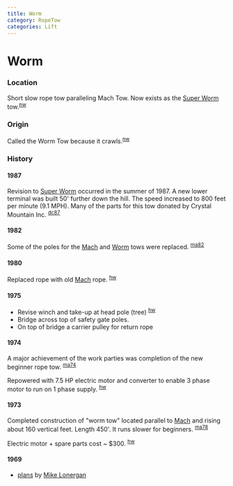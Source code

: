 ```yaml
---
title: Worm
category: RopeTow
categories: Lift
---
```

# Worm
### Location

Short slow rope tow paralleling Mach Tow. Now exists as the [Super Worm](/Super-Worm) tow.<sup>[nw][]</sup>

### Origin

Called the Worm Tow because it crawls.<sup>[nw][]</sup>

### History

#### 1987

Revision to [Super Worm](/Super-Worm) occurred in the summer of 1987. A new lower terminal was built 50' further down the hill. The speed increased to 800 feet per minute (9.1 MPH). Many of the parts for this tow donated by Crystal Mountain Inc. <sup>[dc87][]</sup>

#### 1982

Some of the poles for the [Mach](/Mach) and [Worm](/Worm) tows were replaced. <sup>[ma82][]</sup>


#### 1980

Replaced rope with old [Mach](/Mach) rope. <sup>[hw][]</sup>


#### 1975

- Revise winch and take-up at head pole (tree) <sup>[hw][]</sup>
- Bridge across top of safety gate poles.
- On top of bridge a carrier pulley for return rope


#### 1974

A major achievement of the work parties was completion of the new beginner rope tow. <sup>[ma74][ma74]</sup>

Repowered with 7.5 HP electric motor and converter to enable 3 phase motor to run on 1 phase supply. <sup>[hw][]</sup>


#### 1973

Completed construction of "worm tow" located parallel to [Mach](/Mach) and rising about 160 vertical feet. Length 450'. It runs slower for beginners. <sup>[ma78][]</sup>

Electric motor + spare parts cost ~ $300. <sup>[hw][]</sup>


#### 1969

- [plans](https://raw.githubusercontent.com/MeanyLodge/meanylodge.github.com/assets/reference/1969-Worm.pdf) by [Mike Lonergan](/Person/Mike-Lonergan)


[dc87]: /Person/Dave-Claar#1987
[hw]: /History/Walt "Meany History, by Walt Little"
[ma74]: /Mountaineer-Annual#1974
[ma78]: /Mountaineer-Annual#1978
[ma82]: /Mountaineer-Annual#1982
[nw]: /Names-Walt "Meany Names by Walter Little, 1984"
